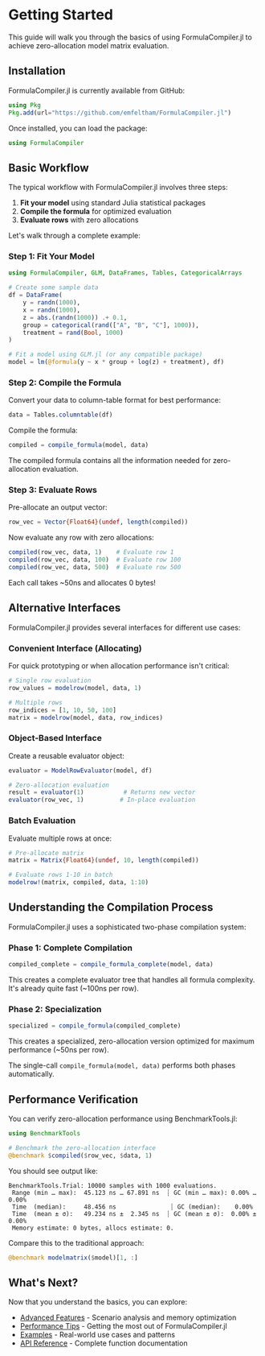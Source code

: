 # Getting Started

This guide will walk you through the basics of using FormulaCompiler.jl to achieve zero-allocation model matrix evaluation.

## Installation

FormulaCompiler.jl is currently available from GitHub:

```julia
using Pkg
Pkg.add(url="https://github.com/emfeltham/FormulaCompiler.jl")
```

Once installed, you can load the package:

```julia
using FormulaCompiler
```

## Basic Workflow

The typical workflow with FormulaCompiler.jl involves three steps:

1. **Fit your model** using standard Julia statistical packages
2. **Compile the formula** for optimized evaluation
3. **Evaluate rows** with zero allocations

Let's walk through a complete example:

### Step 1: Fit Your Model

```julia
using FormulaCompiler, GLM, DataFrames, Tables, CategoricalArrays

# Create some sample data
df = DataFrame(
    y = randn(1000),
    x = randn(1000),
    z = abs.(randn(1000)) .+ 0.1,
    group = categorical(rand(["A", "B", "C"], 1000)),
    treatment = rand(Bool, 1000)
)

# Fit a model using GLM.jl (or any compatible package)
model = lm(@formula(y ~ x * group + log(z) + treatment), df)
```

### Step 2: Compile the Formula

Convert your data to column-table format for best performance:

```julia
data = Tables.columntable(df)
```

Compile the formula:

```julia
compiled = compile_formula(model, data)
```

The compiled formula contains all the information needed for zero-allocation evaluation.

### Step 3: Evaluate Rows

Pre-allocate an output vector:

```julia
row_vec = Vector{Float64}(undef, length(compiled))
```

Now evaluate any row with zero allocations:

```julia
compiled(row_vec, data, 1)    # Evaluate row 1
compiled(row_vec, data, 100)  # Evaluate row 100
compiled(row_vec, data, 500)  # Evaluate row 500
```

Each call takes ~50ns and allocates 0 bytes!

## Alternative Interfaces

FormulaCompiler.jl provides several interfaces for different use cases:

### Convenient Interface (Allocating)

For quick prototyping or when allocation performance isn't critical:

```julia
# Single row evaluation
row_values = modelrow(model, data, 1)

# Multiple rows
row_indices = [1, 10, 50, 100]
matrix = modelrow(model, data, row_indices)
```

### Object-Based Interface

Create a reusable evaluator object:

```julia
evaluator = ModelRowEvaluator(model, df)

# Zero-allocation evaluation
result = evaluator(1)           # Returns new vector
evaluator(row_vec, 1)          # In-place evaluation
```

### Batch Evaluation

Evaluate multiple rows at once:

```julia
# Pre-allocate matrix
matrix = Matrix{Float64}(undef, 10, length(compiled))

# Evaluate rows 1-10 in batch
modelrow!(matrix, compiled, data, 1:10)
```

## Understanding the Compilation Process

FormulaCompiler.jl uses a sophisticated two-phase compilation system:

### Phase 1: Complete Compilation
```julia
compiled_complete = compile_formula_complete(model, data)
```

This creates a complete evaluator tree that handles all formula complexity. It's already quite fast (~100ns per row).

### Phase 2: Specialization
```julia
specialized = compile_formula(compiled_complete)
```

This creates a specialized, zero-allocation version optimized for maximum performance (~50ns per row).

The single-call `compile_formula(model, data)` performs both phases automatically.

## Performance Verification

You can verify zero-allocation performance using BenchmarkTools.jl:

```julia
using BenchmarkTools

# Benchmark the zero-allocation interface
@benchmark $compiled($row_vec, $data, 1)
```

You should see output like:
```
BenchmarkTools.Trial: 10000 samples with 1000 evaluations.
 Range (min … max):  45.123 ns … 67.891 ns  ┊ GC (min … max): 0.00% … 0.00%
 Time  (median):     48.456 ns               ┊ GC (median):    0.00%
 Time  (mean ± σ):   49.234 ns ±  2.345 ns  ┊ GC (mean ± σ):  0.00% ± 0.00%
 Memory estimate: 0 bytes, allocs estimate: 0.
```

Compare this to the traditional approach:

```julia
@benchmark modelmatrix($model)[1, :]
```

## What's Next?

Now that you understand the basics, you can explore:

- [Advanced Features](guide/advanced_features.md) - Scenario analysis and memory optimization
- [Performance Tips](guide/performance.md) - Getting the most out of FormulaCompiler.jl
- [Examples](examples.md) - Real-world use cases and patterns
- [API Reference](api.md) - Complete function documentation
